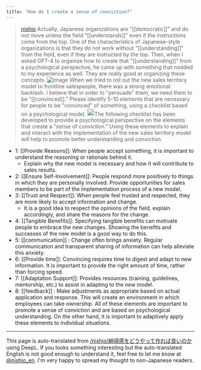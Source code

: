 ```yaml
---
title: "How do I create a sense of conviction?"
---
```


> [nishio](https://twitter.com/nishio/status/1671669979660550144/photo/1) Actually, Japanese organizations are "[[democratic]]" and do not move unless the field "[[understands]]" even if the instructions come from the top. One of the characteristics of Japanese-style organizations is that they do not work without "[[understanding]]" from the field, even if they are instructed by the top. Then, when I asked GPT-4 to organize how to create that "[[understanding]]" from a psychological perspective, he came up with something that nodded to my experience as well. They are really good at organizing these concepts.
> ![image](https://gyazo.com/6b431728204d76e1c66edb8a2e7eb998/thumb/1000)
When we tried to roll out the new sales territory model to frontline salespeople, there was a strong emotional backlash. I believe that in order to "persuade" them, we need them to be "[[convinced]]." Please identify 5-10 elements that are necessary for people to be "convinced" of something, using a checklist based on a psychological model.
<img src='https://scrapbox.io/api/pages/nishio-en/GPT-4/icon' alt='GPT-4.icon' height="19.5"/>The following checklist has been developed to provide a psychological perspective on the elements that create a "sense of conviction." Using these elements to explain and interact with the implementation of the new sales territory model will help to promote better understanding and conviction.
- 1: [[Provide Reasons]]: When people accept something, it is important to understand the reasoning or rationale behind it.
    - Explain why the new model is necessary and how it will contribute to sales results.
- 2: [[Ensure Self-Involvement]]: People respond more positively to things in which they are personally involved. Provide opportunities for sales members to be part of the implementation process of a new model.
- 3: [[Trust and Respect]]: When people feel trusted and respected, they are more likely to accept information and change.
    - It is a good idea to respect the opinions of the field, explain accordingly, and share the reasons for the change.
- 4: [[Tangible Benefits]]: Specifying tangible benefits can motivate people to embrace the new changes. Showing the benefits and successes of the new model is a good way to do this.
- 5: [[communication]] : Change often brings anxiety. Regular communication and transparent sharing of information can help alleviate this anxiety.
- 6: [[Provide time]]: Convincing requires time to digest and adapt to new information. It is important to provide the right amount of time, rather than forcing speed.
- 7: [[Adaptation Support]]: Provides resources (training, guidelines, mentorship, etc.) to assist in adapting to the new model.
- 8: [[feedback]] : Make adjustments as appropriate based on actual application and response. This will create an environment in which employees can take ownership.
All of these elements are important to promote a sense of conviction and are based on psychological understanding. On the other hand, it is important to adaptively apply these elements to individual situations.


---
This page is auto-translated from [/nishio/納得感をどうやって作れば良いのか](https://scrapbox.io/nishio/納得感をどうやって作れば良いのか) using DeepL. If you looks something interesting but the auto-translated English is not good enough to understand it, feel free to let me know at [@nishio_en](https://twitter.com/nishio_en). I'm very happy to spread my thought to non-Japanese readers.
